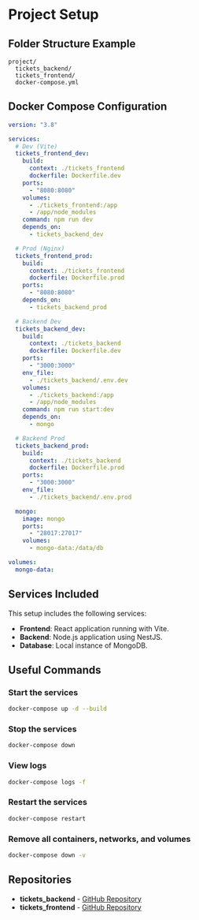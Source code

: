 # Project Setup

## Folder Structure Example

```
project/
  tickets_backend/
  tickets_frontend/
  docker-compose.yml
```

## Docker Compose Configuration

```yaml
version: "3.8"

services:
  # Dev (Vite)
  tickets_frontend_dev:
    build:
      context: ./tickets_frontend
      dockerfile: Dockerfile.dev
    ports:
      - "8080:8080"
    volumes:
      - ./tickets_frontend:/app
      - /app/node_modules
    command: npm run dev
    depends_on:
      - tickets_backend_dev

  # Prod (Nginx)
  tickets_frontend_prod:
    build:
      context: ./tickets_frontend
      dockerfile: Dockerfile.prod
    ports:
      - "8080:8080"
    depends_on:
      - tickets_backend_prod

  # Backend Dev
  tickets_backend_dev:
    build:
      context: ./tickets_backend
      dockerfile: Dockerfile.dev
    ports:
      - "3000:3000"
    env_file:
      - ./tickets_backend/.env.dev
    volumes:
      - ./tickets_backend:/app
      - /app/node_modules
    command: npm run start:dev
    depends_on:
      - mongo

  # Backend Prod
  tickets_backend_prod:
    build:
      context: ./tickets_backend
      dockerfile: Dockerfile.prod
    ports:
      - "3000:3000"
    env_file:
      - ./tickets_backend/.env.prod

  mongo:
    image: mongo
    ports:
      - "28017:27017"
    volumes:
      - mongo-data:/data/db

volumes:
  mongo-data:

```

## Services Included

This setup includes the following services:

- **Frontend**: React application running with Vite.
- **Backend**: Node.js application using NestJS.
- **Database**: Local instance of MongoDB.

## Useful Commands

### Start the services

```sh
docker-compose up -d --build
```

### Stop the services

```sh
docker-compose down
```

### View logs

```sh
docker-compose logs -f
```

### Restart the services

```sh
docker-compose restart
```

### Remove all containers, networks, and volumes

```sh
docker-compose down -v
```

## Repositories

- **tickets_backend** - [GitHub Repository](https://github.com/AndreyFaichuk/tickets_backend)
- **tickets_frontend** - [GitHub Repository](https://github.com/AndreyFaichuk/tickets_frontend)
